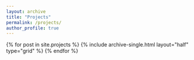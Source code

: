 ```yaml
---
layout: archive
title: "Projects"
permalink: /projects/
author_profile: true
---
```


<div class="grid__wrapper">
  {% for post in site.projects %}
    {% include archive-single.html layout="half" type="grid" %}
  {% endfor %}
</div>